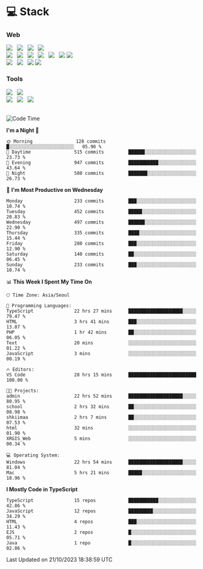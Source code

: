 <h1>💻 Stack</h1>
<div>
 <h3>Web</h3>
 <!-- badge : https://shields.io/ -->
 <!-- icon : https://simpleicons.org/?q=Get -->
 <img src="https://img.shields.io/badge/HTML5-e74c3c?style=flat-square&logo=HTML5&logoColor=white"/> &nbsp 
 <img src="https://img.shields.io/badge/CSS3-0A84FF?style=flat-square&logo=CSS3&logoColor=white"/> &nbsp 
 <img src="https://img.shields.io/badge/JavaScript-FFCD11?style=flat-square&logo=JavaScript&logoColor=white"/> &nbsp 
 <img src="https://img.shields.io/badge/TypeScript-3075C0?style=flat-square&logo=TypeScript&logoColor=white"/>
 <br/>
 <img src="https://img.shields.io/badge/Next-000000?style=flat-square&logo=nextdotjs&logoColor=white"/> &nbsp 
 <img src="https://img.shields.io/badge/React-00BCF6?style=flat-square&logo=React&logoColor=white"/> &nbsp 
 <img src="https://img.shields.io/badge/Redux-764ABC?style=flat-square&logo=Redux&logoColor=white"/> &nbsp
 <img src="https://img.shields.io/badge/Recoil-3578E5?style=flat-square&logo=recoil&logoColor=white"/> &nbsp
 <img src="https://img.shields.io/badge/React-Query-FF4154?style=flat-square&logo=reactquery&logoColor=white"/> &nbsp 
 <img src="https://img.shields.io/badge/styled%2Dcomponents-DB7093?style=flat-square&logo=styled%2Dcomponents&logoColor=white"/>
 <img src="https://img.shields.io/badge/CSS Modules-000000?style=flat-square&logo=CSS Modules&logoColor=white"/> &nbsp 
 <br/>
 <img src="https://img.shields.io/badge/Node-339933?style=flat-square&logo=Node.js&logoColor=white"/> &nbsp 
 <img src="https://img.shields.io/badge/Express-000000?style=flat-square&logo=Express&logoColor=white"/> &nbsp 
 <img src="https://img.shields.io/badge/MongoDB-47A248?style=flat-square&logo=MongoDB&logoColor=white"/>
 <img src="https://img.shields.io/badge/MariaDB-003545?style=flat-square&logo=mariadb&logoColor=white"/>
 
 <h3>Tools</h3>
 <img src="https://img.shields.io/badge/Visual Studio Code-007ACC?style=flat-square&logo=Visual Studio Code&logoColor=white"/> &nbsp 
 <img src="https://img.shields.io/badge/Postman-FF6C37?style=flat-square&logo=Postman&logoColor=white"/> &nbsp
 <br>
 <img src="https://img.shields.io/badge/Adobe Photoshop-31A8FF?style=flat-square&logo=Adobe Photoshop&logoColor=white"/> &nbsp 
 <img src="https://img.shields.io/badge/Adobe Illustrator-FF9A00?style=flat-square&logo=Adobe Illustrator&logoColor=white"/> &nbsp 
 <img src="https://img.shields.io/badge/Figma-F24E1E?style=flat-square&logo=Figma&logoColor=white"/> &nbsp
</div>

<br>

<!--START_SECTION:waka-->
![Code Time](http://img.shields.io/badge/Code%20Time-584%20hrs%2056%20mins-blue)

**I'm a Night 🦉** 

```text
🌞 Morning                128 commits         █░░░░░░░░░░░░░░░░░░░░░░░░   05.90 % 
🌆 Daytime                515 commits         ██████░░░░░░░░░░░░░░░░░░░   23.73 % 
🌃 Evening                947 commits         ███████████░░░░░░░░░░░░░░   43.64 % 
🌙 Night                  580 commits         ███████░░░░░░░░░░░░░░░░░░   26.73 % 
```
📅 **I'm Most Productive on Wednesday** 

```text
Monday                   233 commits         ███░░░░░░░░░░░░░░░░░░░░░░   10.74 % 
Tuesday                  452 commits         █████░░░░░░░░░░░░░░░░░░░░   20.83 % 
Wednesday                497 commits         ██████░░░░░░░░░░░░░░░░░░░   22.90 % 
Thursday                 335 commits         ████░░░░░░░░░░░░░░░░░░░░░   15.44 % 
Friday                   280 commits         ███░░░░░░░░░░░░░░░░░░░░░░   12.90 % 
Saturday                 140 commits         ██░░░░░░░░░░░░░░░░░░░░░░░   06.45 % 
Sunday                   233 commits         ███░░░░░░░░░░░░░░░░░░░░░░   10.74 % 
```


📊 **This Week I Spent My Time On** 

```text
🕑︎ Time Zone: Asia/Seoul

💬 Programming Languages: 
TypeScript               22 hrs 27 mins      ████████████████████░░░░░   79.47 % 
HTML                     3 hrs 41 mins       ███░░░░░░░░░░░░░░░░░░░░░░   13.07 % 
PHP                      1 hr 42 mins        ██░░░░░░░░░░░░░░░░░░░░░░░   06.05 % 
Text                     20 mins             ░░░░░░░░░░░░░░░░░░░░░░░░░   01.22 % 
JavaScript               3 mins              ░░░░░░░░░░░░░░░░░░░░░░░░░   00.19 % 

🔥 Editors: 
VS Code                  28 hrs 15 mins      █████████████████████████   100.00 % 

🐱‍💻 Projects: 
admin                    22 hrs 52 mins      ████████████████████░░░░░   80.95 % 
school                   2 hrs 32 mins       ██░░░░░░░░░░░░░░░░░░░░░░░   08.98 % 
shkiimaa                 2 hrs 7 mins        ██░░░░░░░░░░░░░░░░░░░░░░░   07.53 % 
html                     32 mins             ░░░░░░░░░░░░░░░░░░░░░░░░░   01.90 % 
XRGIS_Web                5 mins              ░░░░░░░░░░░░░░░░░░░░░░░░░   00.34 % 

💻 Operating System: 
Windows                  22 hrs 54 mins      ████████████████████░░░░░   81.04 % 
Mac                      5 hrs 21 mins       █████░░░░░░░░░░░░░░░░░░░░   18.96 % 
```

**I Mostly Code in TypeScript** 

```text
TypeScript               15 repos            ███████████░░░░░░░░░░░░░░   42.86 % 
JavaScript               12 repos            █████████░░░░░░░░░░░░░░░░   34.29 % 
HTML                     4 repos             ███░░░░░░░░░░░░░░░░░░░░░░   11.43 % 
EJS                      2 repos             █░░░░░░░░░░░░░░░░░░░░░░░░   05.71 % 
Java                     1 repo              █░░░░░░░░░░░░░░░░░░░░░░░░   02.86 % 
```




 Last Updated on 21/10/2023 18:38:59 UTC
<!--END_SECTION:waka-->
